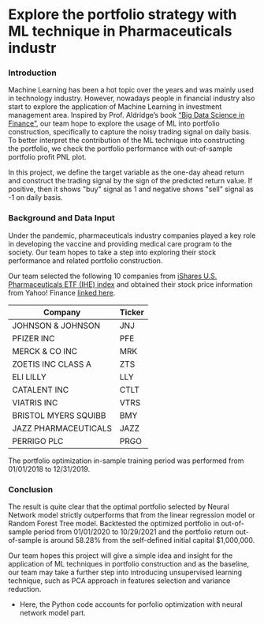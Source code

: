 # Explore the portfolio strategy with ML technique in Pharmaceuticals industr

### Introduction

Machine Learning has been a hot topic over the years and was mainly used in technology industry. However, nowadays people in financial industry also start to explore the application of Machine Learning in investment management area. Inspired by Prof. Aldridge’s book [“Big Data Science in Finance”](https://www.bdfbook.com/), our team hope to explore the usage of ML into portfolio construction, specifically to capture the noisy trading signal on daily basis. To better interpret the contribution of the ML technique into constructing the portfolio, we check the portfolio performance with out-of-sample portfolio profit PNL plot.

In this project, we define the target variable as the one-day ahead return and construct the trading signal by the sign of the predicted return value. If positive, then it shows "buy" signal as 1 and negative shows "sell" signal as -1 on daily basis.

### Background and Data Input
Under the pandemic, pharmaceuticals industry companies played a key role in developing the vaccine and providing medical care program to the society. Our team hopes to take a step into exploring their stock performance and related portfolio construction.

Our team selected the following 10 companies from [iShares U.S. Pharmaceuticals ETF (IHE) index](https://www.ishares.com/us/products/239519/ishares-us-pharmaceuticals-etf) and obtained their stock price information from Yahoo! Finance [linked here](https://finance.yahoo.com/). 

| Company | Ticker |
| ------------- | ------------- |
| JOHNSON & JOHNSON | JNJ |
| PFIZER INC | PFE |
| MERCK & CO INC | MRK |
| ZOETIS INC CLASS A | ZTS |
| ELI LILLY | LLY |
| CATALENT INC | CTLT |
| VIATRIS INC | VTRS |
| BRISTOL MYERS SQUIBB | BMY |
| JAZZ PHARMACEUTICALS | JAZZ |
| PERRIGO PLC | PRGO |

The portfolio optimization in-sample training period was performed from 01/01/2018 to 12/31/2019.

### Conclusion
The result is quite clear that the optimal portfolio selected by Neural Network model strictly outperforms that from the linear regression model or Random Forest Tree model. Backtested the optimized portfolio in out-of-sample period from 01/01/2020 to 10/29/2021 and the portfolio return out-of-sample is around 58.28% from the self-defined initial capital $1,000,000.

Our team hopes this project will give a simple idea and insight for the application of ML techniques in portfolio construction and as the baseline, our team may take a further step into introducing unsupervised learning technique, such as PCA approach in features selection and variance reduction.  

- Here, the Python code accounts for porfolio optimization with neural network model part.
